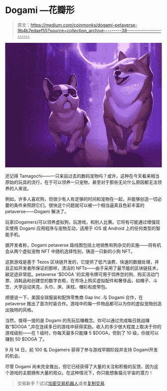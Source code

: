 # Dogami —花瓣形

> 原文：<https://medium.com/coinmonks/dogami-petaverse-9b4b7edaef55?source=collection_archive---------38----------------------->

![](img/f3fd975c4c74b983f692971ba78c6abf.png)

还记得 Tamagochi——一只来自过去的数码宠物吗？或许，这种在今天看来相当原始的玩具的流行，在于可以领养一只宠物，甚至对于那些无论什么原因都无法领养的人来说。

例如，许多人喜欢狗，但很少有人有足够的时间和宠物在一起，并能够创造一切必要的条件来照顾它们。很快这个问题就可以被一个相当逼真且色彩丰富的 petaverse——Dogami 解决了。

玩家(Dogamers)可以领养虚拟狗，玩游戏，和别人比赛。它将有可能通过增强现实使用 Dogami 应用程序与宠物互动，适用于 iOS 或 Android 上的任何类型的智能手机。

据开发者称，Dogami petaverse 路线图包括土地销售和狗杂交的实施——将有机会从两个虚拟宠物 NFT 中随机选择性别，铸造一只新的小狗 NFT。

这款游戏是基于 Tezos 区块链开发的，它提供了低汽油费、快速的数据处理，并且正如开发者所保证的那样，清洁的 NFTs——由于采用了最节能的区块链技术，碳足迹非常低。petaverse '$DOGA '的实用令牌可用于饲养您的狗、购买活动门票、消耗品和创建您的数字衣柜，在市场上购买虚拟配件和奢侈品，如帽子、斗笠、大学运动夹克、头巾、床、床枕、帽衫和皮带包。

顺便说一下，美国全球服装和配饰零售商 Gap Inc .与 Dogami 合作，在 petaverse 推出了首次时装合作。游戏中的每一件物品都可以为你的虚拟宠物创造出独特的风格。

当然，值得一提的是 Dogami 的先玩后赚概念。你可以通过完成每日挑战赚取“$DOGA ”,并在连续多日的游戏中获得奖励。收入的多少很大程度上取决于你的游戏级别——在 1 级时，你每天最多只能赚 5 $DOGA，但到了 10 级，你就可以赚到 50 $DOGA 了。

9 月 14 日，前 100 名 Dogamers 获得了参与游戏早期阶段并支持 Dogamí开发的机会。

尽管 Dogami 尚未完全推出，但它已经获得了大量的关注和积极的反馈，因为这个游戏的主题拥有大量的观众。在这种情况下，你只能想象猫元宇宙的潜力！

> 交易新手？试试[加密交易机器人](/coinmonks/crypto-trading-bot-c2ffce8acb2a)或者[复制交易](/coinmonks/top-10-crypto-copy-trading-platforms-for-beginners-d0c37c7d698c)